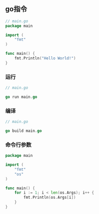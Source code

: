 <!--
 * @Description: 
 * @Version: 1.0
 * @Author: DaLao
 * @Email: dalao_li@163.com
 * @Date: 2022-08-04 23:46:59
 * @LastEditors: DaLao
 * @LastEditTime: 2022-09-04 13:24:08
-->

## go指令


```go
// main.go
package main

import (
	"fmt"
)

func main() {
	fmt.Println("Hello World!")
}
```


### 运行


```go
// main.go

go run main.go
```


### 编译

```go
// main.go

go build main.go
```


### 命令行参数

```go
package main

import (
	"fmt"
	"os"
)

func main() {
	for i := 1; i < len(os.Args); i++ {
		fmt.Println(os.Args[i])
	}
}
```

